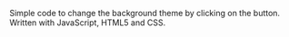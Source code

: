 Simple code to change the background theme by clicking on the button.
Written with JavaScript, HTML5 and CSS.
